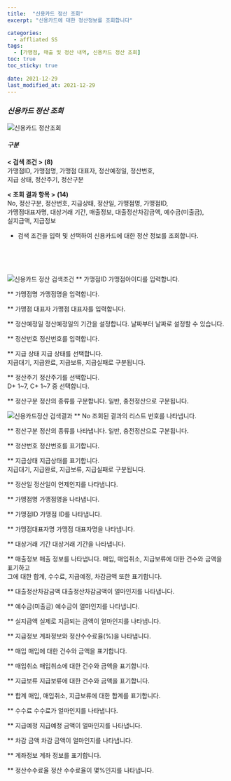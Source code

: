 ```yaml
---
title:  "신용카드 정산 조회"
excerpt: "신용카드에 대한 정산정보를 조회합니다"

categories:
  - affliated SS
tags:
  - [가맹점, 매출 및 정산 내역, 신용카드 정산 조회]
toc: true
toc_sticky: true
 
date: 2021-12-29
last_modified_at: 2021-12-29
---
```

### *신용카드 정산 조회*
![신용카드 정산조회](https://user-images.githubusercontent.com/95394003/147635498-0b79433d-b908-45eb-bcf5-4de63266a8fc.jpeg)

#### *구분* <br>
**< 검색 조건 >** **(8)**
<br>가맹점ID, 가맹점명, 가맹점 대표자, 정산예정일, 정산번호,<br>지급 상태, 정산주기, 정산구분

**< 조회 결과 항목 >** **(14)**
<br>No, 정산구분, 정산번호, 지급상태, 정산일, 가맹점명, 가맹점ID,<br>가맹점대표자명, 대상거래 기간, 매출정보, 대출정산차감금액, 예수금(미출금),<br>실지급액, 지급정보


- 검색 조건을 입력 및 선택하여 신용카드에 대한 정산 정보를 조회합니다.
<br>
<br>


<br>

![신용카드 정산 검색조건](https://user-images.githubusercontent.com/95394003/147635502-269bd217-416c-402e-a325-e029399d60ca.jpeg)
** 가맹점ID
가맹점아이디를 입력합니다.

** 가맹점명
가맹점명을 입력합니다.

** 가맹점 대표자
가맹점 대표자를 입력합니다.

** 정산예정일
정산예정일의 기간을 설정합니다. 날짜부터 날짜로 설정할 수 있습니다.

** 정산번호
정산번호를 입력합니다.

** 지급 상태
지급 상태를 선택합니다.<br>지급대기, 지급완료, 지급보류, 지급실패로 구분됩니다.

** 정산주기
정산주기를 선택합니다.<br>
D+ 1~7, C+ 1~7 중 선택합니다.

** 정산구분
정산의 종류를 구분합니다. 일반, 충전정산으로 구분됩니다.


![신용카드정산 검색결과](https://user-images.githubusercontent.com/95394003/147635503-b4865108-866d-4959-9e27-f252898b2387.jpeg)
** No
조회된 결과의 리스트 번호를 나타냅니다.

** 정산구분
정산의 종류를 나타냅니다. 일반, 충전정산으로 구분됩니다.

** 정산번호
정산번호를 표기합니다.

** 지급상태
지급상태를 표기합니다.<br>지급대기, 지급완료, 지급보류, 지급실패로 구분됩니다.

** 정산일
정산일이 언제인지를 나타냅니다.

** 가맹점명
가맹점명을 나타냅니다.

** 가맹점ID
가맹점 ID를 나타냅니다.

** 가맹점대표자명
가맹점 대표자명을 나타냅니다.

** 대상거래 기간
대상거래 기간을 나타냅니다.

** 매출정보
매출 정보를 나타냅니다.
매입, 매입취소, 지급보류에 대한 건수와 금액을 표기하고<br>그에 대한 합계, 수수료, 지급예정, 차감금액 또한 표기합니다.

** 대출정산차감금액
대출정산차감금액이 얼마인지를 나타냅니다.

** 예수금(미출금)
예수금이 얼마인지를 나타냅니다.

** 실지급액
실제로 지급되는 금액이 얼마인지를 나타냅니다.

** 지급정보
계좌정보와 정산수수료율(%)을 나타냅니다.

** 매입
매입에 대한 건수와 금액을 표기합니다.

** 매입취소
매입취소에 대한 건수와 금액을 표기합니다.

** 지급보류
지급보류에 대한 건수와 금액을 표기합니다.

** 합계
매입, 매입취소, 지급보류에 대한 합계를 표기합니다.

** 수수료
수수료가 얼마인지를 나타냅니다.

** 지급예정
지급예정 금액이 얼마인지를 나타냅니다.

** 차감 금액
차감 금액이 얼마인지를 나타냅니다.

** 계좌정보
계좌 정보를 표기합니다.

** 정산수수료율
정산 수수료율이 몇%인지를 나타냅니다.